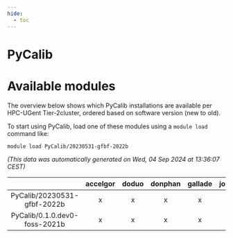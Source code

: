 ```yaml
---
hide:
  - toc
---
```


PyCalib
=======

# Available modules


The overview below shows which PyCalib installations are available per HPC-UGent Tier-2cluster, ordered based on software version (new to old).

To start using PyCalib, load one of these modules using a `module load` command like:

```shell
module load PyCalib/20230531-gfbf-2022b
```

*(This data was automatically generated on Wed, 04 Sep 2024 at 13:36:07 CEST)*  

| |accelgor|doduo|donphan|gallade|joltik|shinx|skitty|
| :---: | :---: | :---: | :---: | :---: | :---: | :---: | :---: |
|PyCalib/20230531-gfbf-2022b|x|x|x|x|x|-|x|
|PyCalib/0.1.0.dev0-foss-2021b|x|x|x|x|x|-|x|
